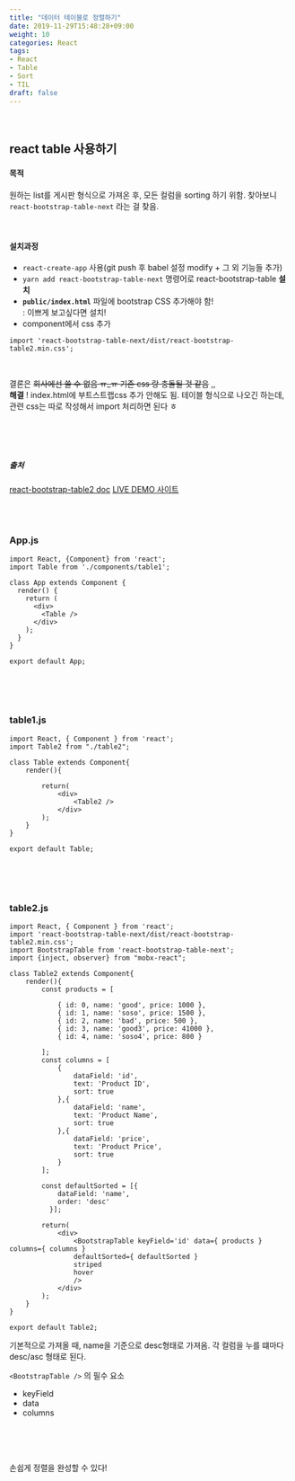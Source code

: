 ```yaml
---
title: "데이터 테이블로 정렬하기"
date: 2019-11-29T15:48:28+09:00
weight: 10
categories: React
tags: 
- React
- Table
- Sort
- TIL
draft: false
---
```


<br>

## react table 사용하기

#### 목적

원하는 list를 게시판 형식으로 가져온 후, 모든 컬럼을 sorting 하기 위함. 찾아보니 `react-bootstrap-table-next` 라는 걸 찾음. 

<br>

#### 설치과정

- `react-create-app` 사용(git push 후 babel 설정 modify + 그 외 기능들 추가)
- `yarn add react-bootstrap-table-next` 명령어로 react-bootstrap-table **설치**
- **`public/index.html`** 파일에 bootstrap CSS 추가해야 함!    
  : 이쁘게 보고싶다면 설치!
- component에서 css 추가

```react
import 'react-bootstrap-table-next/dist/react-bootstrap-table2.min.css';
```

<br>

결론은 ~~회사에선 쓸 수 없음 ㅠ_ㅠ 기존 css 랑 충돌될 것 같음~~ ,,   
**해결** ! index.html에 부트스트랩css 추가 안해도 됨. 테이블 형식으로 나오긴 하는데, 관련 css는 따로 작성해서 import 처리하면 된다 ㅎ

<br><br><br>

##### 출처  

[react-bootstrap-table2 doc](https://react-bootstrap-table.github.io/react-bootstrap-table2/docs/getting-started.html)
[LIVE DEMO 사이트](https://react-bootstrap-table.github.io/react-bootstrap-table2/storybook/index.html?selectedKind=Basic%20Table&selectedStory=basic%20table&full=0&addons=1&stories=1&panelRight=0&addonPanel=storybook%2Factions%2Factions-panel)

<br><br>

### App.js

```react
import React, {Component} from 'react';
import Table from './components/table1';

class App extends Component {
  render() {
    return (
      <div>
        <Table />
      </div>
    );
  }
}

export default App;
```

<br><br><br>

### table1.js

```react
import React, { Component } from 'react';
import Table2 from "./table2";

class Table extends Component{
    render(){
        
        return(
            <div>
                <Table2 />
            </div>
        );
    }
}

export default Table;
```

<br><br><br>

### table2.js

```react
import React, { Component } from 'react';
import 'react-bootstrap-table-next/dist/react-bootstrap-table2.min.css';
import BootstrapTable from 'react-bootstrap-table-next';
import {inject, observer} from "mobx-react";

class Table2 extends Component{
    render(){
        const products = [

            { id: 0, name: 'good', price: 1000 },
            { id: 1, name: 'soso', price: 1500 },
            { id: 2, name: 'bad', price: 500 },
            { id: 3, name: 'good3', price: 41000 },
            { id: 4, name: 'soso4', price: 800 }

        ];
        const columns = [
            {
                dataField: 'id',
                text: 'Product ID',
                sort: true
            },{
                dataField: 'name',
                text: 'Product Name',
                sort: true  
            },{
                dataField: 'price',
                text: 'Product Price',
                sort: true  
            }
        ]; 

        const defaultSorted = [{
            dataField: 'name',
            order: 'desc'
          }];
          
        return(
            <div>
                <BootstrapTable keyField='id' data={ products } columns={ columns } 
                defaultSorted={ defaultSorted }
                striped
                hover
                />
            </div>
        );
    }
}

export default Table2;
```

기본적으로 가져올 때, name을 기준으로 desc형태로 가져옴. 각 컬럼을 누를 떄마다 desc/asc 형태로 된다.

`<BootstrapTable />` 의 필수 요소 

- keyField
- data
- columns

<br><br><br>

손쉽게 정렬을 완성할 수 있다! 

<br>